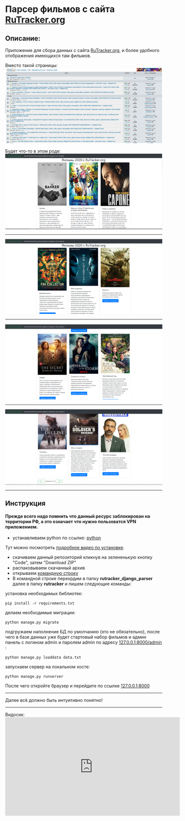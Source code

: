 # Парсер фильмов с сайта [RuTracker.org](https://rutracker.org)

## Описание:
Приложение для сбора данных с сайта [RuTracker.org](https://rutracker.org), и более удобного отображения имеющихся там фильмов.

Вместо такой страницы:
![Иллюстрация к проекту](https://github.com/tihon49/rutracker_django_parser/blob/master/rutracker/images/raw.png)

Будет что-то в этом роде:<br>
![Иллюстрация к проекту](https://github.com/tihon49/rutracker_django_parser/blob/master/rutracker/images/good0.png)
<br><hr>
![Иллюстрация к проекту](https://github.com/tihon49/rutracker_django_parser/blob/master/rutracker/images/good1.png)
<br><hr>
![Иллюстрация к проекту](https://github.com/tihon49/rutracker_django_parser/blob/master/rutracker/images/good2.png)
<br><hr>
![Иллюстрация к проекту](https://github.com/tihon49/rutracker_django_parser/blob/master/rutracker/images/good3.png)
<hr>

## Инструкция
#### Прежде всего надо помнить что данный ресурс заблокирован на территории РФ, а это означает что нужно пользоватся VPN приложением.
* устанавливаем python по ссылке: [python](https://www.python.org/)

Тут можно посмотреть [подробное видео по установке](https://www.youtube.com/watch?v=LKVVtVVkj7Q).
* скачиваем данный репозиторий кликнув на зелененькую кнопку "Code", затем "Download ZIP"
* распаковываем скачанный архив
* открываем [командную строку](http://www.oszone.net/27750/windows10_cmd_admin)
* В командной строке перехрдим в папку **rutracker_django_parser**
далее в папку **rutracker** и пишем следующие команды:

установка необходимых библиотек:
```
pip install -r requirements.txt
```
делаем необходимые миграции:
```
python manage.py migrate
```
подгружаем наполнение БД по умолчанию (это не обязательно), после чего в базе данных уже будет стартовый набор фильмов и
админ панель с логином admin и паролем admin по адресу [127.0.0.1:8000/admin](http://127.0.0.1:8000/admin) :
```
python manage.py loaddata data.txt
```
запускаем сервер на локальном хосте:
```
python manage.py runserver
```
После чего откройте браузер и перейдите по ссылке [127.0.0.1:8000](http://127.0.0.1:8000)
<hr>
Далее всё должно быть интуитивно понятно!
<hr>

<div>
    Видосик:
    <iframe width="560" height="315" src="https://www.youtube.com/embed/ZBt6vmN3vJA" frameborder="0" allow="accelerometer; autoplay; encrypted-media; gyroscope; picture-in-picture" allowfullscreen></iframe>
</div>